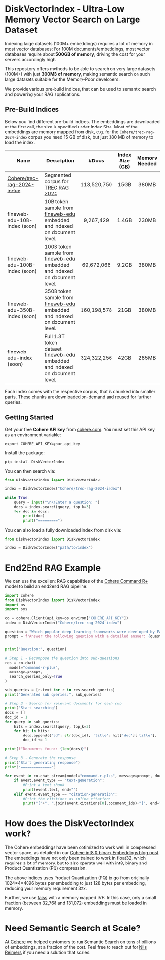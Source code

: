 # DiskVectorIndex - Ultra-Low Memory Vector Search on Large Dataset

Indexing large datasets (100M+ embeddings) requires a lot of memory in most vector databases: For 100M documents/embeddings, most vector databases require about **500GB of memory**, driving the cost for your servers accordingly high.

This repository offers methods to be able to search on very large datasets (100M+) with just **300MB of memory**, making semantic search on such large datasets suitable for the Memory-Poor developers.

We provide various pre-build indices, that can be used to semantic search and powering your RAG applications.

## Pre-Build Indices

Below you find different pre-build indices. The embeddings are downloaded at the first call, the size is specified under Index Size. Most of the embeddings are memory mapped from disk, e.g. for the `Cohere/trec-rag-2024-index` corpus you need 15 GB of disk, but just 380 MB of memory to load the index.

| Name | Description | #Docs | Index Size (GB) | Memory Needed |
| --- | --- | :---: | :---: | :---: | 
|  [Cohere/trec-rag-2024-index](https://huggingface.co/datasets/Cohere/trec-rag-2024-index) | Segmented corpus for [TREC RAG 2024](https://trec-rag.github.io/annoucements/2024-corpus-finalization/) | 113,520,750 | 15GB | 380MB |
| fineweb-edu-10B-index (soon)  | 10B token sample from [fineweb-edu](https://huggingface.co/datasets/HuggingFaceFW/fineweb-edu) embedded and indexed on document level. | 9,267,429 | 1.4GB | 230MB |
| fineweb-edu-100B-index (soon)  | 100B token sample from [fineweb-edu](https://huggingface.co/datasets/HuggingFaceFW/fineweb-edu) embedded and indexed on document level. | 69,672,066 | 9.2GB | 380MB
| fineweb-edu-350B-index (soon)  | 350B token sample from [fineweb-edu](https://huggingface.co/datasets/HuggingFaceFW/fineweb-edu) embedded and indexed on document level. | 160,198,578 | 21GB | 380MB
| fineweb-edu-index (soon) | Full 1.3T token dataset [fineweb-edu](https://huggingface.co/datasets/HuggingFaceFW/fineweb-edu) embedded and indexed on document level. | 324,322,256 | 42GB | 285MB


Each index comes with the respective corpus, that is chunked into smaller parts. These chunks are downloaded on-demand and reused for further queries.

## Getting Started

Get your free **Cohere API key** from [cohere.com](https://cohere.com). You must set this API key as an environment variable: 
```
export COHERE_API_KEY=your_api_key
```

Install the package:
```
pip install DiskVectorIndex
```

You can then search via:
```python
from DiskVectorIndex import DiskVectorIndex

index = DiskVectorIndex("Cohere/trec-rag-2024-index")

while True:
    query = input("\n\nEnter a question: ")
    docs = index.search(query, top_k=3)
    for doc in docs:
        print(doc)
        print("=========")
```


You can also load a fully downloaded index from disk via:
```python
from DiskVectorIndex import DiskVectorIndex

index = DiskVectorIndex("path/to/index")
```

# End2End RAG Example

We can use the excellent RAG capabilities of the [Cohere Command R+](https://docs.cohere.com/docs/retrieval-augmented-generation-rag) model to build an end2end RAG pipeline:

```python
import cohere
from DiskVectorIndex import DiskVectorIndex
import os 
import sys 

co = cohere.Client(api_key=os.environ["COHERE_API_KEY"])
index = DiskVectorIndex("Cohere/trec-rag-2024-index")

question = "Which popular deep learning frameworks were developed by Facebook and Google? What are their differences?"
prompt = f"Answer the following question with a detailed answer: {question}"


print("Question:", question)

# Step 1 - Decompose the question into sub-questions
res = co.chat(
  model="command-r-plus",
  message=prompt,
  search_queries_only=True
)

sub_queries = [r.text for r in res.search_queries]
print("Generated sub queries:", sub_queries)

# Step 2 - Search for relevant documents for each sub 
print("Start searching")
docs = []
doc_id = 1
for query in sub_queries:
    hits = index.search(query, top_k=3)
    for hit in hits:
        docs.append({"id": str(doc_id), 'title': hit['doc']['title'], 'snippet': hit['doc']['segment']})
        doc_id += 1

print(f"Documents found: {len(docs)}")

# Step 3 - Generate the response
print("Start generating response")
print("==============")

for event in co.chat_stream(model="command-r-plus", message=prompt, documents=docs, citation_quality="fast"):
    if event.event_type == "text-generation":
        #Print a text chunk
        print(event.text, end="")
    elif event.event_type == "citation-generation":
        #Print the citations as inline citations
        print("["+", ".join(event.citations[0].document_ids)+"]", end="")
```

# How does the DiskVectorIndex work?
The Cohere embeddings have been optimized to work well in compressed vector space, as detailed in our [Cohere int8 & binary Embeddings blog post](https://cohere.com/blog/int8-binary-embeddings). The embeddings have not only been trained to work in float32, which requires a lot of memory, but to also operate well with int8, binary and Product Quantization (PQ) compression.

The above indices uses Product Quantization (PQ) to go from originally 1024*4=4096 bytes per embedding to just 128 bytes per embedding, reducing your memory requirement 32x.

Further, we use [faiss](https://github.com/facebookresearch/faiss) with a memory mapped IVF: In this case, only a small fraction (between 32,768 and 131,072) embeddings must be loaded in memory. 


# Need Semantic Search at Scale?

At [Cohere](https://cohere.com) we helped customers to run Semantic Search on tens of billions of embeddings, at a fraction of the cost. Feel free to reach out for [Nils Reimers](mailto:nils@cohere.com) if you need a solution that scales.